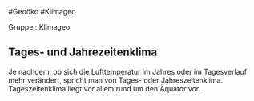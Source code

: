#Geoöko #Klimageo 

Gruppe:: Klimageo

## Tages- und Jahrezeitenklima

Je nachdem, ob sich die Lufttemperatur im Jahres oder im Tagesverlauf mehr verändert, spricht man von Tages- oder Jahreszeitenklima. Tageszeitenklima liegt vor allem rund um den Äquator vor. 
